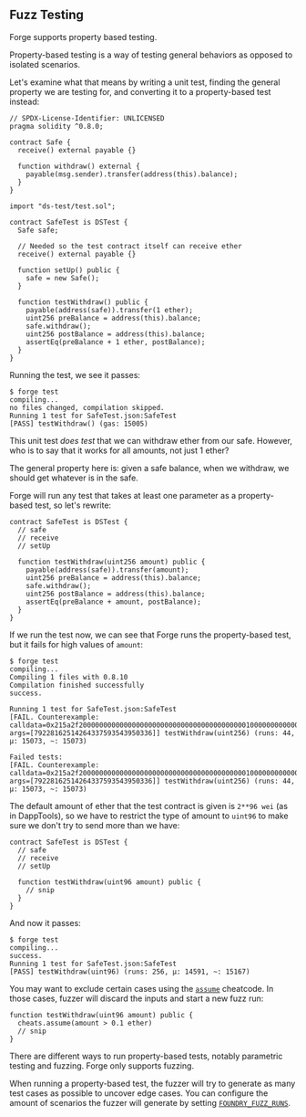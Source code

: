 ## Fuzz Testing

Forge supports property based testing.

Property-based testing is a way of testing general behaviors as opposed to isolated scenarios.

Let's examine what that means by writing a unit test, finding the general property we are testing for, and converting it to a property-based test instead:

```solidity
// SPDX-License-Identifier: UNLICENSED
pragma solidity ^0.8.0;

contract Safe {
  receive() external payable {}

  function withdraw() external {
    payable(msg.sender).transfer(address(this).balance);
  }
}

import "ds-test/test.sol";

contract SafeTest is DSTest {
  Safe safe;

  // Needed so the test contract itself can receive ether
  receive() external payable {}

  function setUp() public {
    safe = new Safe();
  }

  function testWithdraw() public {
    payable(address(safe)).transfer(1 ether);
    uint256 preBalance = address(this).balance;
    safe.withdraw();
    uint256 postBalance = address(this).balance;
    assertEq(preBalance + 1 ether, postBalance);
  }
}
```

Running the test, we see it passes:

```ignore
$ forge test
compiling...
no files changed, compilation skipped.
Running 1 test for SafeTest.json:SafeTest
[PASS] testWithdraw() (gas: 15005)
```

This unit test *does test* that we can withdraw ether from our safe. However, who is to say that it works for all amounts, not just 1 ether?

The general property here is: given a safe balance, when we withdraw, we should get whatever is in the safe.

Forge will run any test that takes at least one parameter as a property-based test, so let's rewrite:

```solidity
contract SafeTest is DSTest {
  // safe
  // receive
  // setUp

  function testWithdraw(uint256 amount) public {
    payable(address(safe)).transfer(amount);
    uint256 preBalance = address(this).balance;
    safe.withdraw();
    uint256 postBalance = address(this).balance;
    assertEq(preBalance + amount, postBalance);
  }
}
```

If we run the test now, we can see that Forge runs the property-based test, but it fails for high values of `amount`:

```ignore
$ forge test
compiling...
Compiling 1 files with 0.8.10
Compilation finished successfully
success.

Running 1 test for SafeTest.json:SafeTest
[FAIL. Counterexample: calldata=0x215a2f200000000000000000000000000000000000000001000000000000000000000000, args=[79228162514264337593543950336]] testWithdraw(uint256) (runs: 44, μ: 15073, ~: 15073)

Failed tests:
[FAIL. Counterexample: calldata=0x215a2f200000000000000000000000000000000000000001000000000000000000000000, args=[79228162514264337593543950336]] testWithdraw(uint256) (runs: 44, μ: 15073, ~: 15073)
```

The default amount of ether that the test contract is given is `2**96 wei` (as in DappTools), so we have to restrict the type of amount to `uint96` to make sure we don't try to send more than we have:

```solidity
contract SafeTest is DSTest {
  // safe
  // receive
  // setUp

  function testWithdraw(uint96 amount) public {
    // snip
  }
}
```

And now it passes:

```ignore
$ forge test
compiling...
success.
Running 1 test for SafeTest.json:SafeTest
[PASS] testWithdraw(uint96) (runs: 256, μ: 14591, ~: 15167)
```

You may want to exclude certain cases using the [`assume`](../reference/cheatcodes.md#assume) cheatcode. In those cases, fuzzer will discard the inputs and start a new fuzz run:

```solidity
function testWithdraw(uint96 amount) public {
  cheats.assume(amount > 0.1 ether)
  // snip
}
```

There are different ways to run property-based tests, notably parametric testing and fuzzing. Forge only supports fuzzing.

When running a property-based test, the fuzzer will try to generate as many test cases as possible to uncover edge cases. You can configure the amount of scenarios the fuzzer will generate by setting [`FOUNDRY_FUZZ_RUNS`](../reference/config.md#fuzz_runs).
